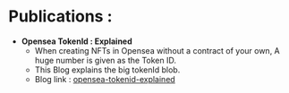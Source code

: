 # Publications : 

- **Opensea TokenId : Explained**
  - When creating NFTs in Opensea without a contract of your own, A huge number is given as the Token ID.
  - This Blog explains the big tokenId blob.
  - Blog link : [opensea-tokenid-explained](https://medium.com/coinmonks/opensea-tokenid-explained-f420401f5109)
